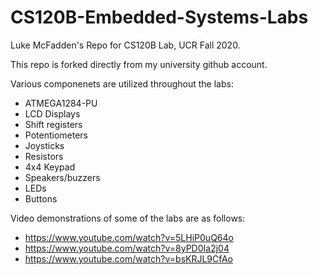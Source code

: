 # CS120B-Embedded-Systems-Labs
Luke McFadden's Repo for CS120B Lab, UCR Fall 2020.

This repo is forked directly from my university github account.

Various componenets are utilized throughout the labs:
- ATMEGA1284-PU
- LCD Displays
- Shift registers
- Potentiometers
- Joysticks
- Resistors
- 4x4 Keypad
- Speakers/buzzers
- LEDs
- Buttons

Video demonstrations of some of the labs are as follows:
- https://www.youtube.com/watch?v=5LHiP0uQ64o
- https://www.youtube.com/watch?v=8yPD0Ia2j04
- https://www.youtube.com/watch?v=bsKRJL9CfAo
